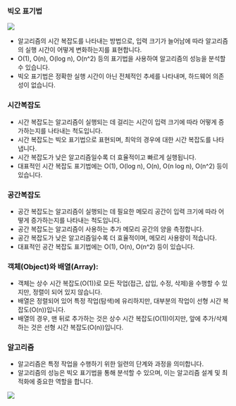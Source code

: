 ### 빅오 표기법

![](https://velog.velcdn.com/images/rhaudgks12/post/1049632b-7309-4806-be69-12a64554954b/image.png)

- 알고리즘의 시간 복잡도를 나타내는 방법으로, 입력 크기가 늘어남에 따라 알고리즘의 실행 시간이 어떻게 변화하는지를 표현합니다.
- O(1), O(n), O(log n), O(n^2) 등의 표기법을 사용하여 알고리즘의 성능을 분석할 수 있습니다.
- 빅오 표기법은 정확한 실행 시간이 아닌 전체적인 추세를 나타내며, 하드웨어 의존성이 없습니다.

### 시간복잡도

- 시간 복잡도는 알고리즘이 실행되는 데 걸리는 시간이 입력 크기에 따라 어떻게 증가하는지를 나타내는 척도입니다.
- 시간 복잡도는 빅오 표기법으로 표현되며, 최악의 경우에 대한 시간 복잡도를 나타냅니다.
- 시간 복잡도가 낮은 알고리즘일수록 더 효율적이고 빠르게 실행됩니다.
- 대표적인 시간 복잡도 표기법에는 O(1), O(log n), O(n), O(n log n), O(n^2) 등이 있습니다.

### 공간복잡도

- 공간 복잡도는 알고리즘이 실행되는 데 필요한 메모리 공간이 입력 크기에 따라 어떻게 증가하는지를 나타내는 척도입니다.
- 공간 복잡도는 알고리즘이 사용하는 추가 메모리 공간의 양을 측정합니다.
- 공간 복잡도가 낮은 알고리즘일수록 더 효율적이며, 메모리 사용량이 적습니다.
- 대표적인 공간 복잡도 표기법에는 O(1), O(n), O(n^2) 등이 있습니다.

### 객체(Object)와 배열(Array):

- 객체는 상수 시간 복잡도(O(1))로 모든 작업(접근, 삽입, 수정, 삭제)을 수행할 수 있지만, 정렬이 되어 있지 않습니다.
- 배열은 정렬되어 있어 특정 작업(탐색)에 유리하지만, 대부분의 작업이 선형 시간 복잡도(O(n))입니다.
- 배열의 경우, 맨 뒤로 추가하는 것은 상수 시간 복잡도(O(1))이지만, 앞에 추가/삭제하는 것은 선형 시간 복잡도(O(n))입니다.

### 알고리즘

- 알고리즘은 특정 작업을 수행하기 위한 일련의 단계와 과정을 의미합니다.
- 알고리즘의 성능은 빅오 표기법을 통해 분석할 수 있으며, 이는 알고리즘 설계 및 최적화에 중요한 역할을 합니다.

![](https://velog.velcdn.com/images/rhaudgks12/post/57961351-0af0-4420-9997-e1f46543e363/image.png)
